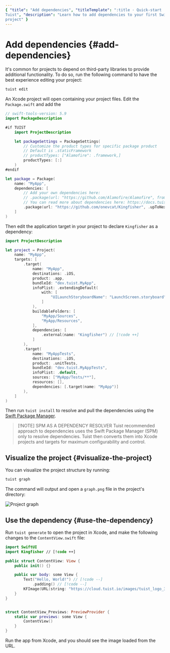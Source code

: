 ```yaml
---
{ "title": "Add dependencies", "titleTemplate": ":title · Quick-start · Guides ·
Tuist", "description": "Learn how to add dependencies to your first Swift
project" }
---
```

# Add dependencies {#add-dependencies}

It's common for projects to depend on third-party libraries to provide
additional functionality. To do so, run the following command to have the best
experience editing your project:

```bash
tuist edit
```

An Xcode project will open containing your project files. Edit the
`Package.swift` and add the

```swift
// swift-tools-version: 5.9
import PackageDescription

#if TUIST
    import ProjectDescription

    let packageSettings = PackageSettings(
        // Customize the product types for specific package product
        // Default is .staticFramework
        // productTypes: ["Alamofire": .framework,]
        productTypes: [:]
    )
#endif

let package = Package(
    name: "MyApp",
    dependencies: [
        // Add your own dependencies here:
        // .package(url: "https://github.com/Alamofire/Alamofire", from: "5.0.0"),
        // You can read more about dependencies here: https://docs.tuist.io/documentation/tuist/dependencies
        .package(url: "https://github.com/onevcat/Kingfisher", .upToNextMajor(from: "7.12.0")) // [!code ++]
    ]
)
```

Then edit the application target in your project to declare `Kingfisher` as a
dependency:

```swift
import ProjectDescription

let project = Project(
    name: "MyApp",
    targets: [
        .target(
            name: "MyApp",
            destinations: .iOS,
            product: .app,
            bundleId: "dev.tuist.MyApp",
            infoPlist: .extendingDefault(
                with: [
                    "UILaunchStoryboardName": "LaunchScreen.storyboard",
                ]
            ),
            buildableFolders: [
                "MyApp/Sources",
                "MyApp/Resources",
            ],
            dependencies: [
                .external(name: "Kingfisher") // [!code ++]
            ]
        ),
        .target(
            name: "MyAppTests",
            destinations: .iOS,
            product: .unitTests,
            bundleId: "dev.tuist.MyAppTests",
            infoPlist: .default,
            sources: ["MyApp/Tests/**"],
            resources: [],
            dependencies: [.target(name: "MyApp")]
        ),
    ]
)
```

Then run `tuist install` to resolve and pull the dependencies using the [Swift
Package Manager](https://www.swift.org/documentation/package-manager/).

> [!NOTE] SPM AS A DEPENDENCY RESOLVER Tuist recommended approach to
> dependencies uses the Swift Package Manager (SPM) only to resolve
> dependencies. Tuist then converts them into Xcode projects and targets for
> maximum configurability and control.

## Visualize the project {#visualize-the-project}

You can visualize the project structure by running:

```bash
tuist graph
```

The command will output and open a `graph.png` file in the project's directory:

![Project graph](/images/guides/quick-start/graph.png)

## Use the dependency {#use-the-dependency}

Run `tuist generate` to open the project in Xcode, and make the following
changes to the `ContentView.swift` file:

```swift
import SwiftUI
import Kingfisher // [!code ++]

public struct ContentView: View {
    public init() {}

    public var body: some View {
        Text("Hello, World!") // [!code --]
            .padding() // [!code --]
        KFImage(URL(string: "https://cloud.tuist.io/images/tuist_logo_32x32@2x.png")!) // [!code ++]
    }
}


struct ContentView_Previews: PreviewProvider {
    static var previews: some View {
        ContentView()
    }
}
```

Run the app from Xcode, and you should see the image loaded from the URL.
